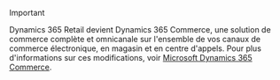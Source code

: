 > [!IMPORTANT]
> Dynamics 365 Retail devient Dynamics 365 Commerce, une solution de commerce complète et omnicanale sur l'ensemble de vos canaux de commerce électronique, en magasin et en centre d'appels. Pour plus d'informations sur ces modifications, voir [Microsoft Dynamics 365 Commerce](https://dynamics.microsoft.com/commerce/overview/).
